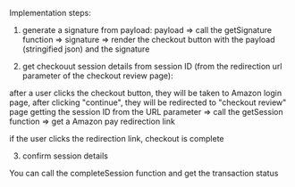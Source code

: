 

Implementation steps:

1. generate a signature from payload:
  payload => call the getSignature function => signature => render the checkout button with the payload (stringified json) and the signature
  
2. get checkouut session details from session ID (from the redirection url parameter of the checkout review page):
  
  after a user clicks the checkout button, they will be taken to Amazon login page, after clicking "continue", they will be redirected to "checkout review" page
  getting the session ID from the URL parameter => call the getSession function => get a Amazon pay redirection link
  
  if the user clicks the redirection link, checkout is complete
  
3. confirm session details

  You can call the completeSession function and get the transaction status
